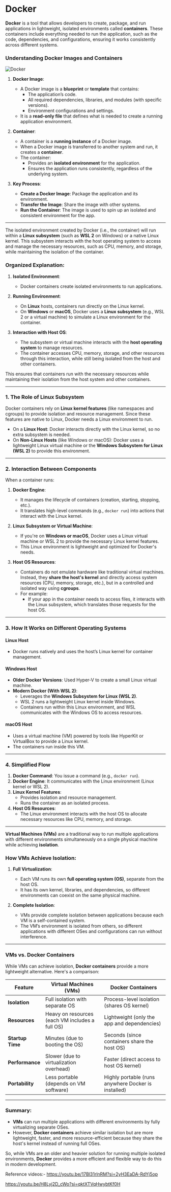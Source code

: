 # Docker

**Docker** is a tool that allows developers to create, package, and run applications in lightweight, isolated environments called **containers**. These containers include everything needed to run the application, such as the code, dependencies, and configurations, ensuring it works consistently across different systems.

### **Understanding Docker Images and Containers**

![Docker](https://i.imgur.com/N5cOuPS.png)

1. **Docker Image**:
   - A Docker image is a **blueprint** or **template** that contains:
     - The application’s code.
     - All required dependencies, libraries, and modules (with specific versions).
     - Environment configurations and settings.
   - It is a **read-only file** that defines what is needed to create a running application environment.

2. **Container**:
   - A container is a **running instance** of a Docker image.
   - When a Docker image is transferred to another system and run, it creates a **container**.
   - The container:
     - Provides an **isolated environment** for the application.
     - Ensures the application runs consistently, regardless of the underlying system.

3. **Key Process**:
   - **Create a Docker Image**: Package the application and its environment.
   - **Transfer the Image**: Share the image with other systems.
   - **Run the Container**: The image is used to spin up an isolated and consistent environment for the app.

---

The isolated environment created by Docker (i.e., the container) will run within a **Linux subsystem** (such as **WSL 2** on Windows) or a native Linux kernel. This subsystem interacts with the host operating system to access and manage the necessary resources, such as CPU, memory, and storage, while maintaining the isolation of the container. 

### Organized Explanation:
1. **Isolated Environment**: 
   - Docker containers create isolated environments to run applications.
  
2. **Running Environment**: 
   - On **Linux** hosts, containers run directly on the Linux kernel.
   - On **Windows** or **macOS**, Docker uses a **Linux subsystem** (e.g., WSL 2 or a virtual machine) to simulate a Linux environment for the container.

3. **Interaction with Host OS**: 
   - The subsystem or virtual machine interacts with the **host operating system** to manage resources.
   - The container accesses CPU, memory, storage, and other resources through this interaction, while still being isolated from the host and other containers.

This ensures that containers run with the necessary resources while maintaining their isolation from the host system and other containers.

---

### **1. The Role of Linux Subsystem**
Docker containers rely on **Linux kernel features** (like namespaces and cgroups) to provide isolation and resource management. Since these features are native to Linux, Docker needs a Linux environment to run.

- On a **Linux Host**: Docker interacts directly with the Linux kernel, so no extra subsystem is needed.
- On **Non-Linux Hosts** (like Windows or macOS): Docker uses a lightweight Linux virtual machine or the **Windows Subsystem for Linux (WSL 2)** to provide this environment.

---

### **2. Interaction Between Components**
When a container runs:
1. **Docker Engine**:
   - It manages the lifecycle of containers (creation, starting, stopping, etc.).
   - It translates high-level commands (e.g., `docker run`) into actions that interact with the Linux kernel.

2. **Linux Subsystem or Virtual Machine**:
   - If you're on **Windows or macOS**, Docker uses a Linux virtual machine or WSL 2 to provide the necessary Linux kernel features.
   - This Linux environment is lightweight and optimized for Docker's needs.

3. **Host OS Resources**:
   - Containers do not emulate hardware like traditional virtual machines. Instead, they **share the host's kernel** and directly access system resources (CPU, memory, storage, etc.), but in a controlled and isolated way using **cgroups**.
   - For example:
     - If your app in the container needs to access files, it interacts with the Linux subsystem, which translates those requests for the host OS.

---

### **3. How It Works on Different Operating Systems**
#### **Linux Host**
- Docker runs natively and uses the host’s Linux kernel for container management.
  
#### **Windows Host**
- **Older Docker Versions**: Used Hyper-V to create a small Linux virtual machine.
- **Modern Docker (With WSL 2)**:
  - Leverages the **Windows Subsystem for Linux (WSL 2)**.
  - WSL 2 runs a lightweight Linux kernel inside Windows.
  - Containers run within this Linux environment, and WSL communicates with the Windows OS to access resources.

#### **macOS Host**
- Uses a virtual machine (VM) powered by tools like HyperKit or VirtualBox to provide a Linux kernel.
- The containers run inside this VM.

---

### **4. Simplified Flow**
1. **Docker Command**: You issue a command (e.g., `docker run`).
2. **Docker Engine**: It communicates with the Linux environment (Linux kernel or WSL 2).
3. **Linux Kernel Features**:
   - Provides isolation and resource management.
   - Runs the container as an isolated process.
4. **Host OS Resources**:
   - The Linux environment interacts with the host OS to allocate necessary resources like CPU, memory, and storage.

---

**Virtual Machines (VMs)** are a traditional way to run multiple applications with different environments simultaneously on a single physical machine while achieving **isolation**.

### **How VMs Achieve Isolation:**

1. **Full Virtualization**:
   - Each VM runs its own **full operating system (OS)**, separate from the host OS. 
   - It has its own kernel, libraries, and dependencies, so different environments can coexist on the same physical machine.

2. **Complete Isolation**:
   - VMs provide complete isolation between applications because each VM is a self-contained system.
   - The VM’s environment is isolated from others, so different applications with different OSes and configurations can run without interference.

---

### **VMs vs. Docker Containers**

While VMs can achieve isolation, **Docker containers** provide a more lightweight alternative. Here's a comparison:

| Feature              | Virtual Machines (VMs)             | Docker Containers               |
|----------------------|------------------------------------|----------------------------------|
| **Isolation**        | Full isolation with separate OS    | Process-level isolation (shares OS kernel) |
| **Resources**         | Heavy on resources (each VM includes a full OS) | Lightweight (only the app and dependencies) |
| **Startup Time**      | Minutes (due to booting the OS)    | Seconds (since containers share the host OS) |
| **Performance**       | Slower (due to virtualization overhead) | Faster (direct access to host OS kernel) |
| **Portability**       | Less portable (depends on VM software) | Highly portable (runs anywhere Docker is installed) |

---

### **Summary**:
- **VMs** can run multiple applications with different environments by fully virtualizing separate OSes.
- However, **Docker containers** achieve similar isolation but are more lightweight, faster, and more resource-efficient because they share the host's kernel instead of running full OSes.

So, while VMs are an older and heavier solution for running multiple isolated environments, **Docker** provides a more efficient and flexible way to do this in modern development.


Reference videos:- 
https://youtu.be/17Bl31rlnRM?si=2yH3EaDA-RdYj5op

https://youtu.be/H8Lyj2D_cWo?si=qktXTVqHwybtKf0H